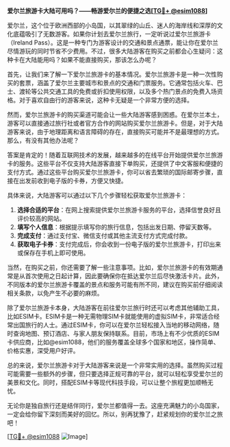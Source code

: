 **爱尔兰旅游卡大陆可用吗？——畅游爱尔兰的便捷之选[[TG💪+ @esim1088](https://t.me/s/esim1088)]**

爱尔兰，这个位于欧洲西部的小岛国，以其翠绿的山丘、迷人的海岸线和深厚的文化底蕴吸引了无数游客。如果你计划去爱尔兰旅行，一定听说过爱尔兰旅游卡（Ireland Pass）。这是一种专门为游客设计的交通和景点通票，能让你在爱尔兰尽情游玩的同时节省不少费用。不过，很多大陆游客在购买之前都会心生疑问：这种卡在大陆能用吗？如果不能直接购买，那该怎么办呢？

首先，让我们来了解一下爱尔兰旅游卡的基本情况。爱尔兰旅游卡是一种一次性购买的套票，涵盖了爱尔兰主要城市和景点的交通和门票服务。它通常包括火车、巴士、渡轮等公共交通工具的免费或折扣使用权限，以及多个热门景点的免费入场资格。对于喜欢自由行的游客来说，这种卡无疑是一个非常方便的选择。

然而，爱尔兰旅游卡的购买渠道可能会让一些大陆游客感到困惑。在爱尔兰本土，游客可以直接通过旅行社或者官方合作的网站购买爱尔兰旅游卡。但是，对于大陆游客来说，由于地理距离和语言障碍的存在，直接购买可能并不是最理想的方式。那么，有没有其他办法呢？

答案是肯定的！随着互联网技术的发展，越来越多的在线平台开始提供爱尔兰旅游卡的服务。这些平台不仅支持大陆游客直接下单购买，还提供了中文客服和便捷的支付方式。通过这些平台购买爱尔兰旅游卡，你可以省去繁琐的国际邮寄步骤，直接在出发前收到电子版的卡券，方便又快捷。

具体来说，大陆游客可以通过以下几个步骤轻松获取爱尔兰旅游卡：

1. **选择合适的平台**：在网上搜索提供爱尔兰旅游卡服务的平台，选择信誉良好且评价较高的网站。
2. **填写个人信息**：根据提示填写你的旅行信息，包括出发日期、停留天数等。
3. **完成支付**：通过支付宝、微信支付或其他主流支付方式完成付款。
4. **获取电子卡券**：支付完成后，你会收到一份电子版的爱尔兰旅游卡，打印出来或保存在手机上即可使用。

当然，在购买之前，你还需要了解一些注意事项。比如，爱尔兰旅游卡的有效期通常是从首次使用之日起计算，因此要确保你在抵达爱尔兰后尽快激活卡片。此外，不同版本的爱尔兰旅游卡覆盖的景点和服务可能有所不同，建议在购买前仔细阅读相关条款，以免产生不必要的麻烦。

除了爱尔兰旅游卡本身，大陆游客在前往爱尔兰旅行时还可以考虑其他辅助工具，比如ESIM卡。ESIM卡是一种无需物理SIM卡就能使用的虚拟SIM卡，非常适合经常出国旅行的人士。通过ESIM卡，你可以在爱尔兰轻松接入当地的移动网络，随时查询地图、预订酒店、与家人朋友保持联系。目前，市场上有不少优质的ESIM卡供应商，比如@esim1088，他们的服务覆盖全球多个国家和地区，操作简单、价格实惠，深受用户好评。

总的来说，爱尔兰旅游卡对于大陆游客来说是一个非常实用的选择。虽然购买过程可能需要一些额外的步骤，但只要选择正规可靠的平台，就可以轻松享受爱尔兰的美景和文化。同时，搭配ESIM卡等现代科技手段，可以让整个旅程更加顺畅无忧。

无论你是独自旅行还是结伴同行，爱尔兰都值得一去。这座充满魅力的小岛国家，一定会给你留下深刻而美好的回忆。所以，别再犹豫了，赶紧规划你的爱尔兰之旅吧！

[[TG💪+ @esim1088](https://t.me/s/esim1088) ![Image](https://i.postimg.cc/4NQfJmqS/Snipaste-2025-05-13-00-14-12.png)]